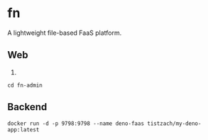 # fn

A lightweight file-based FaaS platform.

## Web
1. 
```
cd fn-admin

```

## Backend
```
docker run -d -p 9798:9798 --name deno-faas tistzach/my-deno-app:latest
```
